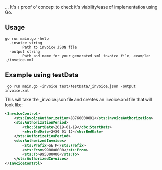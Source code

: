... It's a proof of concept to check it's viability/ease of implementation using Go.
## Usage

```
go run main.go -help
  -invoice string
    	Path to invoice JSON file
  -output string
    	Path and name for your generated xml invoice file, example: ./invoice.xml
```

## Example using testData
```
 go run main.go -invoice test/testData/_invoice.json -output invoice.xml
```

This will take the _invoice.json file and creates an invoice.xml file that will look like:
```xml
<InvoiceControl>
    <sts:InvoiceAuthorization>18760000001</sts:InvoiceAuthorization>
    <sts:AuthorizationPeriod>
        <cbc:StartDate>2019-01-19</cbc:StartDate>
        <cbc:EndDate>2030-01-19</cbc:EndDate>
    </sts:AuthorizationPeriod>
    <sts:AuthorizedInvoices>
        <sts:Prefix>SETP</sts:Prefix>
        <sts:From>990000000</sts:From>
        <sts:To>995000000</sts:To>
    </sts:AuthorizedInvoices>
</InvoiceControl>
```
